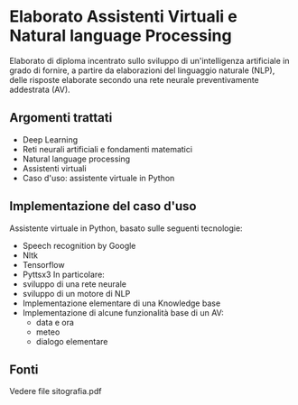 # Elaborato Assistenti Virtuali e Natural language Processing

Elaborato di diploma incentrato sullo sviluppo di un'intelligenza artificiale in grado di fornire, a partire da elaborazioni del linguaggio naturale (NLP), delle risposte elaborate secondo una rete neurale preventivamente addestrata (AV).

## Argomenti trattati
- Deep Learning
- Reti neurali artificiali e fondamenti matematici
- Natural language processing
- Assistenti virtuali
- Caso d'uso: assistente virtuale in Python

## Implementazione del caso d'uso
Assistente virtuale in Python, basato sulle seguenti tecnologie:
- Speech recognition by Google
- Nltk
- Tensorflow
- Pyttsx3
In particolare:
- sviluppo di una rete neurale
- sviluppo di un motore di NLP
- Implementazione elementare di una Knowledge base
- Implementazione di alcune funzionalità base di un AV:
  - data e ora
  - meteo
  - dialogo elementare

## Fonti
Vedere file sitografia.pdf
